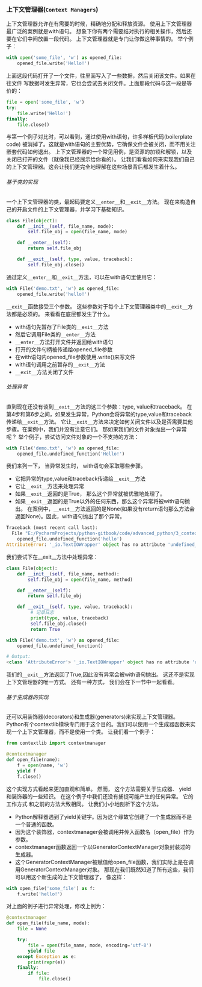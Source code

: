 ### 上下文管理器(```Context Managers```)

上下⽂管理器允许在有需要的时候，精确地分配和释放资源。
使⽤上下⽂管理器最⼴泛的案例就是with语句。
想象下你有两个需要结对执⾏的相关操作，然后还要在它们中间放置⼀段代码。
上下⽂管理器就是专门让你做这种事情的。 举个例⼦：

```python
with open('some_file', 'w') as opened_file:
    opened_file.write('Hello!')
```
上⾯这段代码打开了⼀个⽂件，往⾥⾯写⼊了⼀些数据，然后关闭该⽂件。如果在往⽂件
写数据时发⽣异常，它也会尝试去关闭⽂件。上⾯那段代码与这⼀段是等价的：

```python
file = open('some_file', 'w')
try:
    file.write('Hello!')
finally:
    file.close()
```

与第⼀个例⼦对⽐时，可以看到，通过使⽤with语句，许多样板代码(boilerplate code)
被消掉了。这就是with语句的主要优势，它确保⽂件会被关闭，⽽不⽤关注嵌套代码如何退出。
上下⽂管理器的⼀个常见⽤例，是资源的加锁和解锁，以及关闭已打开的⽂件（就像我已经展⽰给你看的）。
让我们看看如何来实现我们⾃⼰的上下⽂管理器。这会让我们更完全地理解在这些场景背后都发⽣着什么。

###### 基于类的实现
⼀个上下⽂管理器的类，最起码要定义```__enter__```和```__exit__```⽅法。
现在来构造自己的开启⽂件的上下⽂管理器，并学习下基础知识。

```python
class File(object):
    def __init__(self, file_name, mode):
        self.file_obj = open(file_name, mode)

    def __enter__(self):
        return self.file_obj

    def __exit__(self, type, value, traceback):
        self.file_obj.close()
```

通过定义```__enter__```和```__exit__```⽅法，可以在with语句⾥使⽤它：

```python
with File('demo.txt', 'w') as opened_file:
    opened_file.write('hello!')
```

```__exit__```函数接受三个参数。 这些参数对于每个上下⽂管理器类中的```__exit__```⽅法都是必须的。
来看看在底层都发⽣了什么。
- with语句先暂存了File类的```__exit__```⽅法
- 然后它调⽤File类的```__enter__```⽅法
- ```__enter__```⽅法打开⽂件并返回给with语句
- 打开的⽂件句柄被传递给opened_file参数
- 在with语句内opened_file参数使⽤.write()来写⽂件
- with语句调⽤之前暂存的```__exit__```⽅法
- ```__exit__```⽅法关闭了⽂件


###### 处理异常
直到现在还没有谈到```__exit__```⽅法的这三个参数：type, value和traceback。
在第4步和第6步之间，如果发⽣异常，Python会将异常的type,value和traceback传递给```__exit__```⽅法。
它让```__exit__```⽅法来决定如何关闭⽂件以及是否需要其他步骤。在案例中，我们并没有注意它们。
那如果我们的⽂件对象抛出⼀个异常呢？ 举个例⼦，尝试访问⽂件对象的⼀个不⽀持的⽅法：

```python
with File('demo.txt', 'w') as opened_file:
    opened_file.undefined_function('Hello!')
```

我们来列⼀下， 当异常发⽣时， with语句会采取哪些步骤。
- 它把异常的type,value和traceback传递给```__exit__```⽅法
- 它让```__exit__```⽅法来处理异常
- 如果```__exit__```返回的是True， 那么这个异常就被优雅地处理了。
- 如果```__exit__```返回的是True以外的任何东西，那么这个异常将被with语句抛出。
在案例中，```__exit__```⽅法返回的是None(如果没有return语句那么⽅法会返回None)。因此，with语句抛出了那个异常。

```python
Traceback (most recent call last):
  File "E:/PycharmProjects/python-gitbook/code/advanced_python/3_context_managers.py", line 15, in <module>
    opened_file.undefined_function('hello')
AttributeError: '_io.TextIOWrapper' object has no attribute 'undefined_function'
```

我们尝试下在__exit__⽅法中处理异常：

```python
class File(object):
    def __init__(self, file_name, method):
        self.file_obj = open(file_name, method)

    def __enter__(self):
        return self.file_obj

    def __exit__(self, type, value, traceback):
         # 记录日志
         print(type, value, traceback)
         self.file_obj.close()
         return True

with File('demo.txt', 'w') as opened_file:
    opened_file.undefined_function()

# Output:
<class 'AttributeError'> '_io.TextIOWrapper' object has no attribute 'undefined_function' <traceback object at 0x02AFFD28>
```

我们的```__exit__```⽅法返回了True,因此没有异常会被with语句抛出。
这还不是实现上下⽂管理器的唯⼀⽅式。 还有⼀种⽅式， 我们会在下⼀节中⼀起看看。


###### 基于⽣成器的实现
还可以⽤装饰器(decorators)和⽣成器(generators)来实现上下⽂管理器。
Python有个contextlib模块专门⽤于这个⽬的。我们可以使⽤⼀个⽣成器函数来实现⼀个上下⽂管理器，⽽不是使⽤⼀个类。
让我们看⼀个例⼦：

```python
from contextlib import contextmanager

@contextmanager
def open_file(name):
    f = open(name, 'w')
    yield f
    f.close()
```

这个实现⽅式看起来更加直观和简单。 然⽽， 这个⽅法需要关于⽣成器、 yield
和装饰器的⼀些知识。 在这个例⼦中我们还没有捕捉可能产⽣的任何异常。 它的⼯作⽅式
和之前的⽅法⼤致相同。
让我们小小地剖析下这个⽅法。
- Python解释器遇到了yield关键字。因为这个缘故它创建了⼀个⽣成器而不是⼀个普通的函数。
- 因为这个装饰器，contextmanager会被调⽤并传⼊函数名（open_file）作为参数。
- contextmanager函数返回⼀个以GeneratorContextManager对象封装过的⽣成器。
- 这个GeneratorContextManager被赋值给open_file函数，我们实际上是在调⽤GeneratorContextManager对象。
那现在我们既然知道了所有这些，我们可以⽤这个新⽣成的上下⽂管理器了， 像这样：

```python
with open_file('some_file') as f:
    f.write('hello!'）
```

对上面的例子进行异常处理，修改上例为：

```python
@contextmanager
def open_file(file_name, mode):
    file = None

    try:
        file = open(file_name, mode, encoding='utf-8')
        yield file
    except Exception as e:
        print(repr(e))
    finally:
        if file:
            file.close()
```

